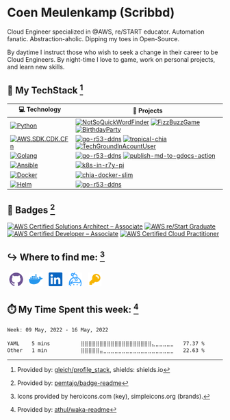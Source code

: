 # Coen Meulenkamp (Scribbd)

Cloud Engineer specialized in @AWS, re/START educator. Automation fanatic. Abstraction-aholic. Dipping my toes in Open-Source.

By daytime I instruct those who wish to seek a change in their career to be Cloud Engineers. By night-time I love to game, work on personal projects, and learn new skills.

<!--
## 🛤️ My Current Projects:
<!--START_SECTION:activity -/->
<!--END_SECTION:activity -/->

Provided by: [jamesgeorge007/github-activity-readme](https://github.com/jamesgeorge007/github-activity-readme)
-->

## 🥞 My TechStack [^1]
<!-- START OF PROFILE STACK, DO NOT REMOVE -->
| 💻 **Technology** | 🚀 **Projects** |
| - | - |
| [![Python](https://img.shields.io/static/v1?label=&message=Python&color=3C78A9&logo=python&logoColor=FFFFFF)](https://www.python.org/) | [![NotSoQuickWordFinder](https://img.shields.io/static/v1?label=&message=NotSoQuickWordFinder&color=000605&logo=github&logoColor=FFFFFF&labelColor=000605)](https://github.com/Scribbd/NotSoQuickWordFinder) [![FizzBuzzGame](https://img.shields.io/static/v1?label=&message=FizzBuzzGame&color=000605&logo=github&logoColor=FFFFFF&labelColor=000605)](https://github.com/Scribbd/FizzBuzzGame) [![BirthdayParty](https://img.shields.io/static/v1?label=&message=BirthdayParty&color=000605&logo=github&logoColor=FFFFFF&labelColor=000605)](https://github.com/Scribbd/BirthdayParty) |
| [![AWS.SDK.CDK.CFn](https://img.shields.io/static/v1?label=&message=AWS.SDK.CDK.CFn&color=232F3E&logo=amazon%20aws&logoColor=FFFFFF)](https://aws.amazon.com/) | [![go-r53-ddns](https://img.shields.io/static/v1?label=&message=go-r53-ddns&color=000605&logo=github&logoColor=FFFFFF&labelColor=000605)](https://github.com/Scribbd/go-r53-ddns) [![tropical-chia](https://img.shields.io/static/v1?label=&message=tropical-chia%20(WIP)&color=000605&logo=github&logoColor=FFFFFF&labelColor=000605)](https://github.com/Scribbd/tropical-chia) [![TechGroundInAcountUser](https://img.shields.io/static/v1?label=&message=TechGroundInAcountUser&color=000605&logo=github&logoColor=FFFFFF&labelColor=000605)](https://github.com/Scribbd/TechGroundInAcountUser) |
| [![Golang](https://img.shields.io/static/v1?label=&message=Golang&color=7FD6EA&logo=go&logoColor=FFFFFF)](https://golang.org) | [![go-r53-ddns](https://img.shields.io/static/v1?label=&message=go-r53-ddns&color=000605&logo=github&logoColor=FFFFFF&labelColor=000605)](https://github.com/Scribbd/go-r53-ddns) [![publish-md-to-gdocs-action](https://img.shields.io/static/v1?label=&message=publish-md-to-gdocs-action%20(WIP)&color=000605&logo=github&logoColor=FFFFFF&labelColor=000605)](https://github.com/Scribbd/publish-md-to-gdocs-action) |
| [![Ansible](https://img.shields.io/static/v1?label=&message=Ansible&color=EE0000&logo=ansible&logoColor=FFFFFF)](https://www.ansible.com/) | [![k8s-in-r7y-pi](https://img.shields.io/static/v1?label=&message=k8s-in-r7y-pi%20(WIP)&color=000605&logo=github&logoColor=FFFFFF&labelColor=000605)](https://github.com/Scribbd/k8s-in-r7y-pi) |
| [![Docker](https://img.shields.io/static/v1?label=&message=Docker&color=2496ED&logo=docker&logoColor=FFFFFF)](https://www.docker.com/) | [![chia-docker-slim](https://img.shields.io/static/v1?label=&message=chia-docker-slim&color=000605&logo=github&logoColor=FFFFFF&labelColor=000605)](https://github.com/Scribbd/chia-docker-slim) |
| [![Helm](https://img.shields.io/static/v1?label=&message=Helm&color=0F1689&logo=helm&logoColor=FFFFFF)](https://helm.sh/) | [![go-r53-ddns](https://img.shields.io/static/v1?label=&message=go-r53-ddns&color=000605&logo=github&logoColor=FFFFFF&labelColor=000605)](https://github.com/Scribbd/go-r53-ddns) |
<!-- END OF PROFILE STACK, DO NOT REMOVE -->

[^1]: Provided by: [gleich/profile_stack](https://github.com/gleich/profile_stack), shields: shields.io

## 📛 Badges [^2]
<!--START_SECTION:badges-->

[![AWS Certified Solutions Architect – Associate](https://images.credly.com/size/110x110/images/0e284c3f-5164-4b21-8660-0d84737941bc/image.png)](http://www.credly.com/badges/df935c7e-6ba9-4f79-97b8-539660930908 "AWS Certified Solutions Architect – Associate")
[![AWS re/Start Graduate](https://images.credly.com/size/110x110/images/44e2c252-5d19-4574-9646-005f7225bf53/image.png)](http://www.credly.com/badges/b6947f21-a85f-415b-81e6-9158d469191c "AWS re/Start Graduate")
[![AWS Certified Developer – Associate](https://images.credly.com/size/110x110/images/b9feab85-1a43-4f6c-99a5-631b88d5461b/image.png)](http://www.credly.com/badges/1dbb980b-4915-4e46-8fd7-41f627c5cd1b "AWS Certified Developer – Associate")
[![AWS Certified Cloud Practitioner](https://images.credly.com/size/110x110/images/00634f82-b07f-4bbd-a6bb-53de397fc3a6/image.png)](http://www.credly.com/badges/a2d27e7f-d6ef-47f3-b45c-18fb605a5404 "AWS Certified Cloud Practitioner")
<!--END_SECTION:badges-->

[^2]: Provided by: [pemtajo/badge-readme](https://github.com/pemtajo/badge-readme)

## ↪️ Where to find me: [^3]
<a href="https://github.com/Scribbd"><img style="padding:5px" src="./assets/github.png" alt="Github Profile. Where you are at!" title="Github Profile. Where you are at!"></a> <a href="https://hub.docker.com/u/scribbd"><img style="padding:5px" src="./assets/docker.png" alt="Docker-Hub Profile" title="DockerHub Profile"></a> <a href="https://www.linkedin.com/in/coen-meulenkamp-88767031/"><img style="padding:5px" src="./assets/linkedin.png" alt="LinkedIn Profile" title="LinkedIn Profile"></a> <a href="https://keybase.io/scribbd"><img style="padding:5px" src="./assets/keybase.png" title="KeyBase Profile"></img></a> <a href="https://keybase.io/scribbd/pgp_keys.asc"><img style="padding:5px" src="./assets/public_key.png" alt="Get my public keys!" title="Get my public keys!"></a>

[^3]: Icons provided by heroicons.com (key), simpleicons.org (brands).

## ⏱️ My Time Spent this week: [^4]
<!--START_SECTION:waka-->
```text
Week: 09 May, 2022 - 16 May, 2022

YAML    5 mins          ⣿⣿⣿⣿⣿⣿⣿⣿⣿⣿⣿⣿⣿⣿⣿⣿⣿⣿⣿⣄⣀⣀⣀⣀⣀   77.37 % 
Other   1 min           ⣿⣿⣿⣿⣿⣤⣀⣀⣀⣀⣀⣀⣀⣀⣀⣀⣀⣀⣀⣀⣀⣀⣀⣀⣀   22.63 % 
```
<!--END_SECTION:waka-->

[^4]: Provided by: [athul/waka-readme](https://github.com/athul/waka-readme)
